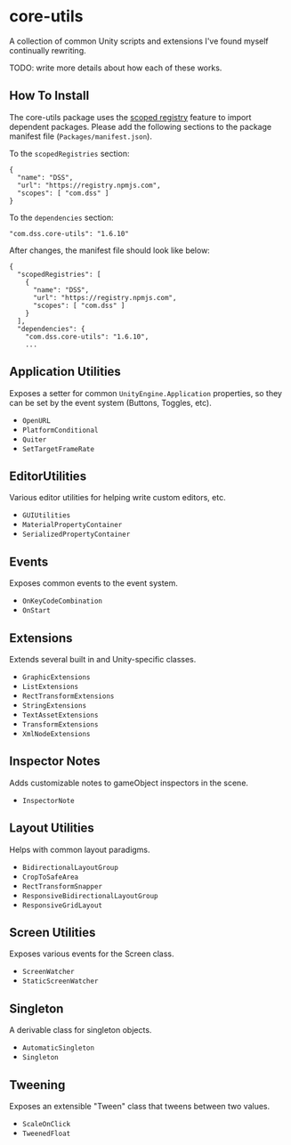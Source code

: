 # core-utils

A collection of common Unity scripts and extensions I've found myself continually rewriting.

TODO: write more details about how each of these works.


## How To Install

The core-utils package uses the [scoped registry](https://docs.unity3d.com/Manual/upm-scoped.html) feature to import
dependent packages. Please add the following sections to the package manifest
file (`Packages/manifest.json`).

To the `scopedRegistries` section:

```
{
  "name": "DSS",
  "url": "https://registry.npmjs.com",
  "scopes": [ "com.dss" ]
}
```

To the `dependencies` section:

```
"com.dss.core-utils": "1.6.10"
```

After changes, the manifest file should look like below:

```
{
  "scopedRegistries": [
    {
      "name": "DSS",
      "url": "https://registry.npmjs.com",
      "scopes": [ "com.dss" ]
    }
  ],
  "dependencies": {
    "com.dss.core-utils": "1.6.10",
    ...
```

## Application Utilities

Exposes a setter for common `UnityEngine.Application` properties, so they can be set by the event system (Buttons, Toggles, etc).

- `OpenURL`
- `PlatformConditional`
- `Quiter`
- `SetTargetFrameRate`

## EditorUtilities

Various editor utilities for helping write custom editors, etc.

- `GUIUtilities`
- `MaterialPropertyContainer`
- `SerializedPropertyContainer`

## Events

Exposes common events to the event system.

- `OnKeyCodeCombination`
- `OnStart`

## Extensions

Extends several built in and Unity-specific classes.

- `GraphicExtensions`
- `ListExtensions`
- `RectTransformExtensions`
- `StringExtensions`
- `TextAssetExtensions`
- `TransformExtensions`
- `XmlNodeExtensions`

## Inspector Notes

Adds customizable notes to gameObject inspectors in the scene.

- `InspectorNote`

## Layout Utilities

Helps with common layout paradigms.

- `BidirectionalLayoutGroup`
- `CropToSafeArea`
- `RectTransformSnapper`
- `ResponsiveBidirectionalLayoutGroup`
- `ResponsiveGridLayout`

## Screen Utilities

Exposes various events for the Screen class.

- `ScreenWatcher`
- `StaticScreenWatcher`

## Singleton

A derivable class for singleton objects.

- `AutomaticSingleton`
- `Singleton`

## Tweening

Exposes an extensible "Tween" class that tweens between two values.

- `ScaleOnClick`
- `TweenedFloat`